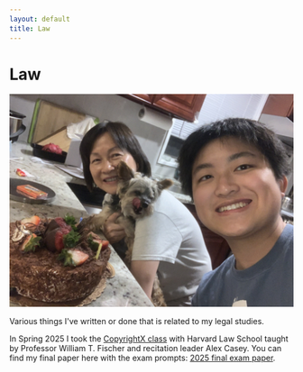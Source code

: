 ```yaml
---
layout: default
title: Law
---
```

# Law

![Picture](./assets/images/bellas_bday.jpg)

Various things I've written or done that is related to my legal studies.

In Spring 2025 I took the [CopyrightX
class](https://ipxcourses.org/syllabus-for-copyrightx-online-sections-2025/) with Harvard Law School taught by Professor William T. Fischer and recitation leader Alex Casey. You can find my final paper here with the exam prompts: [2025 final exam paper](./assets/pdfs/copyrightx_exam.pdf).
